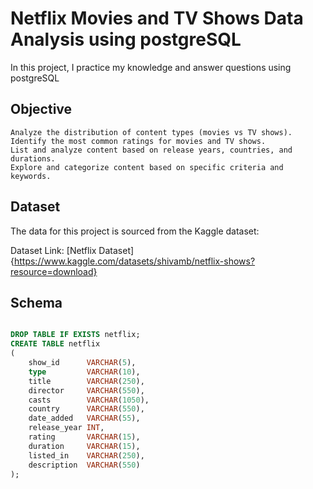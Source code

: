 # Netflix Movies and TV Shows Data Analysis using postgreSQL 

In this project, I practice my knowledge and answer questions using postgreSQL

## Objective 
 
    Analyze the distribution of content types (movies vs TV shows).
    Identify the most common ratings for movies and TV shows.
    List and analyze content based on release years, countries, and durations.
    Explore and categorize content based on specific criteria and keywords.

## Dataset

The data for this project is sourced from the Kaggle dataset:

Dataset Link: [Netflix Dataset]{https://www.kaggle.com/datasets/shivamb/netflix-shows?resource=download}

## Schema

```sql 

DROP TABLE IF EXISTS netflix;
CREATE TABLE netflix
(
    show_id      VARCHAR(5),
    type         VARCHAR(10),
    title        VARCHAR(250),
    director     VARCHAR(550),
    casts        VARCHAR(1050),
    country      VARCHAR(550),
    date_added   VARCHAR(55),
    release_year INT,
    rating       VARCHAR(15),
    duration     VARCHAR(15),
    listed_in    VARCHAR(250),
    description  VARCHAR(550)
);
```


